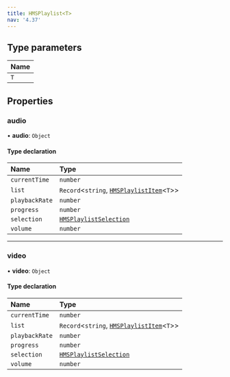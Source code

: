 ```yaml
---
title: HMSPlaylist<T>
nav: '4.37'
---
```


## Type parameters

| Name |
| :--- |
| `T`  |

## Properties

### audio

• **audio**: `Object`

#### Type declaration

| Name           | Type                                                                                                    |
| :------------- | :------------------------------------------------------------------------------------------------------ |
| `currentTime`  | `number`                                                                                                |
| `list`         | `Record`<`string`, [`HMSPlaylistItem`](/api-reference/javascript/v2/interfaces/HMSPlaylistItem)<`T`\>\> |
| `playbackRate` | `number`                                                                                                |
| `progress`     | `number`                                                                                                |
| `selection`    | [`HMSPlaylistSelection`](/api-reference/javascript/v2/interfaces/HMSPlaylistSelection)                  |
| `volume`       | `number`                                                                                                |

---

### video

• **video**: `Object`

#### Type declaration

| Name           | Type                                                                                                    |
| :------------- | :------------------------------------------------------------------------------------------------------ |
| `currentTime`  | `number`                                                                                                |
| `list`         | `Record`<`string`, [`HMSPlaylistItem`](/api-reference/javascript/v2/interfaces/HMSPlaylistItem)<`T`\>\> |
| `playbackRate` | `number`                                                                                                |
| `progress`     | `number`                                                                                                |
| `selection`    | [`HMSPlaylistSelection`](/api-reference/javascript/v2/interfaces/HMSPlaylistSelection)                  |
| `volume`       | `number`                                                                                                |

